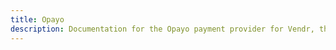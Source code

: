 ```yaml
---
title: Opayo
description: Documentation for the Opayo payment provider for Vendr, the eCommerce solution for Umbraco v8+
---
```


<work-in-progress />